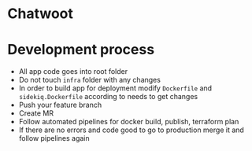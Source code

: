 # Chatwoot

# Development process

- All app code goes into root folder
- Do not touch `infra` folder with any changes
- In order to build app for deployment modify `Dockerfile` and `sidekiq.Dockerfile` according to needs to get changes
- Push your feature branch
- Create MR
- Follow automated pipelines for docker build, publish, terraform plan
- If there are no errors and code good to go to production merge it and follow pipelines again